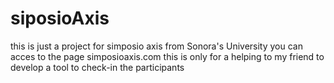 # siposioAxis
this is just a project for simposio axis from Sonora's University
you can acces to the page simposioaxis.com
this is only for a helping to my friend to develop a tool to check-in the participants
